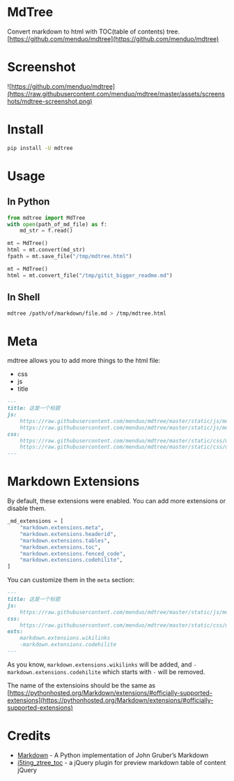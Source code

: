 # MdTree #


Convert markdown to html with TOC(table of contents) tree. [https://github.com/menduo/mdtree](https://github.com/menduo/mdtree)

# Screenshot

![https://github.com/menduo/mdtree](https://raw.githubusercontent.com/menduo/mdtree/master/assets/screenshots/mdtree-screenshot.png)

# Install

```bash
pip install -U mdtree
```

# Usage

## In Python
```python
from mdtree import MdTree
with open(path_of_md_file) as f:
    md_str = f.read()

mt = MdTree()
html = mt.convert(md_str)
fpath = mt.save_file("/tmp/mdtree.html")

mt = MdTree()
html = mt.convert_file("/tmp/gitit_bigger_readme.md")
```

## In Shell

```bash
mdtree /path/of/markdown/file.md > /tmp/mdtree.html
```

# Meta

mdtree allows you to add more things to the html file:

- css
- js
- title

```markdown
---
title: 这是一个标题
js:
    https://raw.githubusercontent.com/menduo/mdtree/master/static/js/mdtree.min.js
    https://raw.githubusercontent.com/menduo/mdtree/master/static/js/mdtree2.min.js
css:
    https://raw.githubusercontent.com/menduo/mdtree/master/static/css/mdtree.min.css
    https://raw.githubusercontent.com/menduo/mdtree/master/static/css/mdtree2.min.css
---
```

# Markdown Extensions

By default, these extensions were enabled. You can add more extensions or disable them.

```python
_md_extensions = [
    "markdown.extensions.meta",
    "markdown.extensions.headerid",
    "markdown.extensions.tables",
    "markdown.extensions.toc",
    "markdown.extensions.fenced_code",
    "markdown.extensions.codehilite",
]
```

You can customize them in the `meta` section:

```markdown
---
title: 这是一个标题
js:
    https://raw.githubusercontent.com/menduo/mdtree/master/static/js/mdtree.min.js
css:
    https://raw.githubusercontent.com/menduo/mdtree/master/static/css/mdtree.min.css
exts:
    markdown.extensions.wikilinks
    -markdown.extensions.codehilite
---
```

As you know, `markdown.extensions.wikilinks` will be added, and `-markdown.extensions.codehilite` which starts with `-` will be removed.

The name of the extensioins should be the same as [https://pythonhosted.org/Markdown/extensions/#officially-supported-extensions](https://pythonhosted.org/Markdown/extensions/#officially-supported-extensions)


# Credits
- [Markdown](https://github.com/waylan/Python-Markdown) - A Python implementation of John Gruber’s Markdown
- [i5ting_ztree_toc](https://github.com/i5ting/i5ting_ztree_toc) - a jQuery plugin for preview markdown table of content jQuery